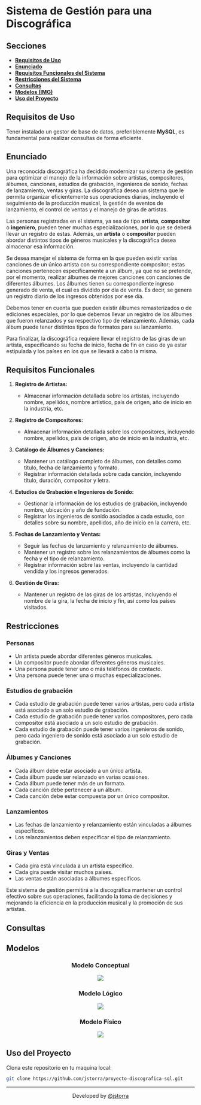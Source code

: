 # Sistema de Gestión para una Discográfica

## Secciones

- [**Requisitos de Uso**](#requisitos-de-uso)
- [**Enunciado**](#enunciado)
- [**Requisitos Funcionales del Sistema**](#requisitos-funcionales)
- [**Restricciones del Sistema**](#restricciones)
- [**Consultas**](#consultas)
- [**Modelos (IMG)**](#modelos)
- [**Uso del Proyecto**](#uso-del-proyecto)

## Requisitos de Uso

Tener instalado un gestor de base de datos, preferiblemente **MySQL**, es fundamental para realizar consultas de forma eficiente.

## Enunciado

Una reconocida discográfica ha decidido modernizar su sistema de gestión para optimizar el manejo de la información sobre artistas, compositores, álbumes, canciones, estudios de grabación, ingenieros de sonido, fechas de lanzamiento, ventas y giras. La discográfica desea un sistema que le permita organizar eficientemente sus operaciones diarias, incluyendo el seguimiento de la producción musical, la gestión de eventos de lanzamiento, el control de ventas y el manejo de giras de artistas.

Las personas registradas en el sistema, ya sea de tipo **artista**, **compositor** o **ingeniero**, pueden tener muchas especializaciones, por lo que se deberá llevar un registro de estas. Además, un **artista** o **compositor** pueden abordar distintos tipos de géneros musicales y la discográfica desea almacenar esa información.

Se desea manejar el sistema de forma en la que pueden existir varias canciones de un único artista con su correspondiente compositor; estas canciones pertenecen específicamente a un álbum, ya que no se pretende, por el momento, realizar álbumes de mejores canciones con canciones de diferentes álbumes. Los álbumes tienen su correspondiente ingreso generado de venta, el cual es dividido por día de venta. Es decir, se genera un registro diario de los ingresos obtenidos por ese día.

Debemos tener en cuenta que pueden existir álbumes remasterizados o de ediciones especiales, por lo que debemos llevar un registro de los álbumes que fueron relanzados y su respectivo tipo de relanzamiento. Además, cada álbum puede tener distintos tipos de formatos para su lanzamiento.

Para finalizar, la discográfica requiere llevar el registro de las giras de un artista, especificando su fecha de inicio, fecha de fin en caso de ya estar estipulada y los países en los que se llevará a cabo la misma.

## Requisitos Funcionales

1. **Registro de Artistas:**
   - Almacenar información detallada sobre los artistas, incluyendo nombre, apellidos, nombre artístico, país de origen, año de inicio en la industria, etc.

2. **Registro de Compositores:**
   - Almacenar información detallada sobre los compositores, incluyendo nombre, apellidos, país de origen, año de inicio en la industria, etc.

3. **Catálogo de Álbumes y Canciones:**
   - Mantener un catálogo completo de álbumes, con detalles como título, fecha de lanzamiento y formato.
   - Registrar información detallada sobre cada canción, incluyendo título, duración, compositor y letra.

4. **Estudios de Grabación e Ingenieros de Sonido:**
   - Gestionar la información de los estudios de grabación, incluyendo nombre, ubicación y año de fundación.
   - Registrar los ingenieros de sonido asociados a cada estudio, con detalles sobre su nombre, apellidos, año de inicio en la carrera, etc.

5. **Fechas de Lanzamiento y Ventas:**
   - Seguir las fechas de lanzamiento y relanzamiento de álbumes.
   - Mantener un registro sobre los relanzamientos de álbumes como la fecha y el tipo de relanzamiento.
   - Registrar información sobre las ventas, incluyendo la cantidad vendida y los ingresos generados.

6. **Gestión de Giras:**
   - Mantener un registro de las giras de los artistas, incluyendo el nombre de la gira, la fecha de inicio y fin, así como los países visitados.

## Restricciones

### Personas

- Un artista puede abordar diferentes géneros musicales.
- Un compositor puede abordar diferentes géneros musicales.
- Una persona puede tener uno o más teléfonos de contacto.
- Una persona puede tener una o muchas especializaciones.

### Estudios de grabación

- Cada estudio de grabación puede tener varios artistas, pero cada artista está asociado a un solo estudio de grabación.
- Cada estudio de grabación puede tener varios compositores, pero cada compositor está asociado a un solo estudio de grabación.
- Cada estudio de grabación puede tener varios ingenieros de sonido, pero cada ingeniero de sonido está asociado a un solo estudio de grabación.

### Álbumes y Canciones

- Cada álbum debe estar asociado a un único artista.
- Cada álbum puede ser relanzado en varias ocasiones.
- Cada álbum puede tener más de un formato.
- Cada canción debe pertenecer a un álbum.
- Cada canción debe estar compuesta por un único compositor.

### Lanzamientos

- Las fechas de lanzamiento y relanzamiento están vinculadas a álbumes específicos.
- Los relanzamientos deben especificar el tipo de relanzamiento.

### Giras y Ventas

- Cada gira está vinculada a un artista específico.
- Cada gira puede visitar muchos países.
- Las ventas están asociadas a álbumes especificos.

Este sistema de gestión permitirá a la discográfica mantener un control efectivo sobre sus operaciones, facilitando la toma de decisiones y mejorando la eficiencia en la producción musical y la promoción de sus artistas.

## Consultas

## Modelos

<div align="center">
   <h3><b>Modelo Conceptual</b></h3>
   <img src="./img/modelo_conceptual.png">
   <h3><b>Modelo Lógico</b></h3>
   <img src="./img/modelo_logico.png">
   <h3><b>Modelo Físico</b></h3>
   <img src="./img/modelo_fisico.png">
</div>

## Uso del Proyecto

Clona este repositorio en tu maquina local:

```BASH
git clone https://github.com/jstorra/proyecto-discografica-sql.git
```

---

<p align="center">Developed by <a href="https://github.com/jstorra">@jstorra</a></p>